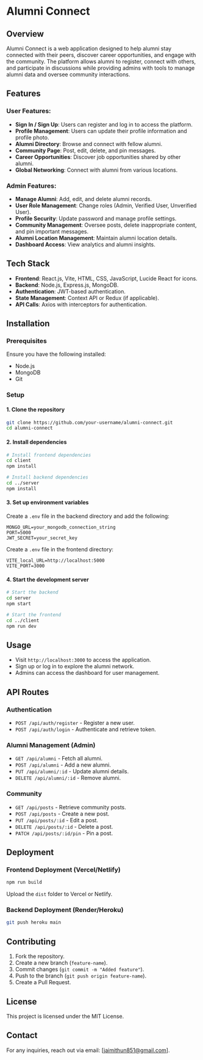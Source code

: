 # Alumni Connect

## Overview
Alumni Connect is a web application designed to help alumni stay connected with their peers, discover career opportunities, and engage with the community. The platform allows alumni to register, connect with others, and participate in discussions while providing admins with tools to manage alumni data and oversee community interactions.

## Features
### User Features:
- **Sign In / Sign Up**: Users can register and log in to access the platform.
- **Profile Management**: Users can update their profile information and profile photo.
- **Alumni Directory**: Browse and connect with fellow alumni.
- **Community Page**: Post, edit, delete, and pin messages.
- **Career Opportunities**: Discover job opportunities shared by other alumni.
- **Global Networking**: Connect with alumni from various locations.

### Admin Features:
- **Manage Alumni**: Add, edit, and delete alumni records.
- **User Role Management**: Change roles (Admin, Verified User, Unverified User).
- **Profile Security**: Update password and manage profile settings.
- **Community Management**: Oversee posts, delete inappropriate content, and pin important messages.
- **Alumni Location Management**: Maintain alumni location details.
- **Dashboard Access**: View analytics and alumni insights.

## Tech Stack
- **Frontend**: React.js, Vite, HTML, CSS, JavaScript, Lucide React for icons.
- **Backend**: Node.js, Express.js, MongoDB.
- **Authentication**: JWT-based authentication.
- **State Management**: Context API or Redux (if applicable).
- **API Calls**: Axios with interceptors for authentication.

## Installation
### Prerequisites
Ensure you have the following installed:
- Node.js
- MongoDB
- Git

### Setup
#### 1. Clone the repository
```sh
git clone https://github.com/your-username/alumni-connect.git
cd alumni-connect
```

#### 2. Install dependencies
```sh
# Install frontend dependencies
cd client
npm install

# Install backend dependencies
cd ../server
npm install
```

#### 3. Set up environment variables
Create a `.env` file in the backend directory and add the following:
```env
MONGO_URL=your_mongodb_connection_string
PORT=5000
JWT_SECRET=your_secret_key
```
Create a `.env` file in the frontend directory:
```env
VITE_local_URL=http://localhost:5000
VITE_PORT=3000
```

#### 4. Start the development server
```sh
# Start the backend
cd server
npm start

# Start the frontend
cd ../client
npm run dev
```

## Usage
- Visit `http://localhost:3000` to access the application.
- Sign up or log in to explore the alumni network.
- Admins can access the dashboard for user management.

## API Routes
### Authentication
- `POST /api/auth/register` - Register a new user.
- `POST /api/auth/login` - Authenticate and retrieve token.

### Alumni Management (Admin)
- `GET /api/alumni` - Fetch all alumni.
- `POST /api/alumni` - Add a new alumni.
- `PUT /api/alumni/:id` - Update alumni details.
- `DELETE /api/alumni/:id` - Remove alumni.

### Community
- `GET /api/posts` - Retrieve community posts.
- `POST /api/posts` - Create a new post.
- `PUT /api/posts/:id` - Edit a post.
- `DELETE /api/posts/:id` - Delete a post.
- `PATCH /api/posts/:id/pin` - Pin a post.

## Deployment
### Frontend Deployment (Vercel/Netlify)
```sh
npm run build
```
Upload the `dist` folder to Vercel or Netlify.

### Backend Deployment (Render/Heroku)
```sh
git push heroku main
```

## Contributing
1. Fork the repository.
2. Create a new branch (`feature-name`).
3. Commit changes (`git commit -m "Added feature"`).
4. Push to the branch (`git push origin feature-name`).
5. Create a Pull Request.

## License
This project is licensed under the MIT License.

## Contact
For any inquiries, reach out via email: [jaimithun851@gmail.com].

